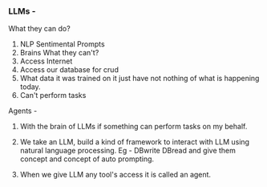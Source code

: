 ### LLMs - 
What they can do?
1. NLP Sentimental Prompts 
2. Brains
What they can't?
1. Access Internet
2. Access our database for crud
3. What data it was trained on it just have not nothing of what is happening today.
4. Can't perform tasks

Agents - 
1. With the brain of LLMs if something can perform tasks on my behalf.

2. We take an LLM, build a kind of framework to interact with LLM using natural language processing. Eg - DBwrite DBread and give them concept and concept of auto prompting.
3. When we give LLM any tool's access it is called an agent.